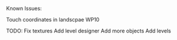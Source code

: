 Known Issues:

Touch coordinates in landscpae WP10

TODO:
Fix textures
Add level designer
Add more objects
Add levels